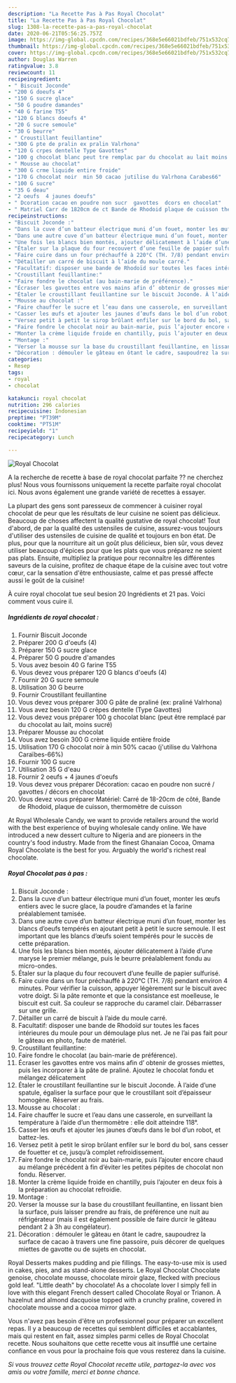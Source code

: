 ```yaml
---
description: "La Recette Pas à Pas Royal Chocolat"
title: "La Recette Pas à Pas Royal Chocolat"
slug: 1308-la-recette-pas-a-pas-royal-chocolat
date: 2020-06-21T05:56:25.757Z
image: https://img-global.cpcdn.com/recipes/368e5e66021bdfeb/751x532cq70/royal-chocolat-photo-principale-de-la-recette.jpg
thumbnail: https://img-global.cpcdn.com/recipes/368e5e66021bdfeb/751x532cq70/royal-chocolat-photo-principale-de-la-recette.jpg
cover: https://img-global.cpcdn.com/recipes/368e5e66021bdfeb/751x532cq70/royal-chocolat-photo-principale-de-la-recette.jpg
author: Douglas Warren
ratingvalue: 3.8
reviewcount: 11
recipeingredient:
- " Biscuit Joconde"
- "200 G doeufs 4"
- "150 G sucre glace"
- "50 G poudre damandes"
- "40 G farine T55"
- "120 G blancs doeufs 4"
- "20 G sucre semoule"
- "30 G beurre"
- " Croustillant feuillantine"
- "300 G pte de pralin ex pralin Valrhona"
- "120 G crpes dentelle Type Gavottes"
- "100 g chocolat blanc peut tre remplac par du chocolat au lait moins sucr"
- " Mousse au chocolat"
- "300 G crme liquide entire froide"
- "170 G chocolat noir  min 50 cacao jutilise du Valrhona Carabes66"
- "100 G sucre"
- "35 G deau"
- "2 oeufs  4 jaunes doeufs"
- " Dcoration cacao en poudre non sucr  gavottes  dcors en chocolat"
- " Matriel Carr de 1820cm de ct Bande de Rhodoid plaque de cuisson thermomtre de cuisson"
recipeinstructions:
- "Biscuit Joconde :"
- "Dans la cuve d’un batteur électrique muni d’un fouet, monter les œufs entiers avec le sucre glace, la poudre d’amandes et la farine préalablement tamisée."
- "Dans une autre cuve d’un batteur électrique muni d’un fouet, monter les blancs d’oeufs tempérés en ajoutant petit à petit le sucre semoule. Il est important que les blancs d’œufs soient tempérés pour le succès de cette préparation."
- "Une fois les blancs bien montés, ajouter délicatement à l’aide d’une maryse le premier mélange, puis le beurre préalablement fondu au micro-ondes."
- "Étaler sur la plaque du four recouvert d’une feuille de papier sulfurisé."
- "Faire cuire dans un four préchauffé à 220°C (TH. 7/8) pendant environ 4 minutes. Pour vérifier la cuisson, appuyer légèrement sur le biscuit avec votre doigt. Si la pâte remonte et que la consistance est moelleuse, le biscuit est cuit. Sa couleur se rapproche du caramel clair. Débarrasser sur une grille."
- "Détailler un carré de biscuit à l’aide du moule carré."
- "Facultatif: disposer une bande de Rhodoïd sur toutes les faces intérieures du moule pour un démoulage plus net. Je ne l’ai pas fait pour le gâteau en photo, faute de matériel."
- "Croustillant feuillantine:"
- "Faire fondre le chocolat (au bain-marie de préférence)."
- "Écraser les gavottes entre vos mains afin d’ obtenir de grosses miettes, puis les incorporer à la pâte de praliné. Ajoutez le chocolat fondu et mélangez délicatement"
- "Étaler le croustillant feuillantine sur le biscuit Joconde. À l’aide d’une spatule, égaliser la surface pour que le croustillant soit d’épaisseur homogène. Réserver au frais."
- "Mousse au chocolat :"
- "Faire chauffer le sucre et l’eau dans une casserole, en surveillant la température à l’aide d’un thermomètre : elle doit atteindre 118°."
- "Casser les œufs et ajouter les jaunes d’œufs dans le bol d’un robot, et battez-les."
- "Versez petit à petit le sirop brûlant enfiler sur le bord du bol, sans cesser de fouetter et ce, jusqu’à complet refroidissement."
- "Faire fondre le chocolat noir au bain-marie, puis l’ajouter encore chaud au mélange précédent à fin d’éviter les petites pépites de chocolat non fondu. Réserver."
- "Monter la crème liquide froide en chantilly, puis l’ajouter en deux fois à la préparation au chocolat refroidie."
- "Montage :"
- "Verser la mousse sur la base du croustillant feuillantine, en lissant bien la surface, puis laisser prendre au frais, de préférence une nuit au réfrigérateur (mais il est également possible de faire durcir le gâteau pendant 2 à 3h au congélateur)."
- "Décoration : démouler le gâteau en ôtant le cadre, saupoudrez la surface de cacao à travers une fine passoire, puis décorer de quelques miettes de gavotte ou de sujets en chocolat."
categories:
- Resep
tags:
- royal
- chocolat

katakunci: royal chocolat 
nutrition: 296 calories
recipecuisine: Indonesian
preptime: "PT39M"
cooktime: "PT51M"
recipeyield: "1"
recipecategory: Lunch

---
```



![Royal Chocolat](https://img-global.cpcdn.com/recipes/368e5e66021bdfeb/751x532cq70/royal-chocolat-photo-principale-de-la-recette.jpg)

A la recherche de recette à base de royal chocolat parfaite ?? ne cherchez plus! Nous vous fournissons uniquement la recette parfaite royal chocolat ici. Nous avons également une grande variété de recettes à essayer.

La plupart des gens sont paresseux de commencer à cuisiner royal chocolat de peur que les résultats de leur cuisine ne soient pas délicieux. Beaucoup de choses affectent la qualité gustative de royal chocolat! Tout d'abord, de par la qualité des ustensiles de cuisine, assurez-vous toujours d'utiliser des ustensiles de cuisine de qualité et toujours en bon état. De plus, pour que la nourriture ait un goût plus délicieux, bien sûr, vous devez utiliser beaucoup d'épices pour que les plats que vous préparez ne soient pas plats. Ensuite, multipliez la pratique pour reconnaître les différentes saveurs de la cuisine, profitez de chaque étape de la cuisine avec tout votre cœur, car la sensation d'être enthousiaste, calme et pas pressé affecte aussi le goût de la cuisine!

<!--inarticleads1-->

À cuire royal chocolat tue seul besion 20 Ingrédients et 21 pas. Voici comment vous cuire il.

##### Ingrédients de royal chocolat :

1. Fournir  Biscuit Joconde
1. Préparer 200 G d&#39;oeufs (4)
1. Préparer 150 G sucre glace
1. Préparer 50 G poudre d&#39;amandes
1. Vous avez besoin 40 G farine T55
1. Vous devez vous préparer 120 G blancs d&#39;oeufs (4)
1. Fournir 20 G sucre semoule
1. Utilisation 30 G beurre
1. Fournir  Croustillant feuillantine
1. Vous devez vous préparer 300 G pâte de praliné (ex: praliné Valrhona)
1. Vous avez besoin 120 G crêpes dentelle (Type Gavottes)
1. Vous devez vous préparer 100 g chocolat blanc (peut être remplacé par du chocolat au lait, moins sucré)
1. Préparer  Mousse au chocolat
1. Vous avez besoin 300 G crème liquide entière froide
1. Utilisation 170 G chocolat noir à min 50% cacao (j&#39;utilise du Valrhona Caraïbes-66%)
1. Fournir 100 G sucre
1. Utilisation 35 G d&#39;eau
1. Fournir 2 oeufs + 4 jaunes d&#39;oeufs
1. Vous devez vous préparer  Décoration: cacao en poudre non sucré / gavottes / décors en chocolat
1. Vous devez vous préparer  Matériel: Carré de 18-20cm de côté, Bande de Rhodoid, plaque de cuisson, thermomètre de cuisson


At Royal Wholesale Candy, we want to provide retailers around the world with the best experience of buying wholesale candy online. We have introduced a new dessert culture to Nigeria and are pioneers in the country&#39;s food industry. Made from the finest Ghanaian Cocoa, Omama Royal Chocolate is the best for you. Arguably the world&#39;s richest real chocolate. 

<!--inarticleads2-->

##### Royal Chocolat pas à pas :

1. Biscuit Joconde :
1. Dans la cuve d’un batteur électrique muni d’un fouet, monter les œufs entiers avec le sucre glace, la poudre d’amandes et la farine préalablement tamisée.
1. Dans une autre cuve d’un batteur électrique muni d’un fouet, monter les blancs d’oeufs tempérés en ajoutant petit à petit le sucre semoule. Il est important que les blancs d’œufs soient tempérés pour le succès de cette préparation.
1. Une fois les blancs bien montés, ajouter délicatement à l’aide d’une maryse le premier mélange, puis le beurre préalablement fondu au micro-ondes.
1. Étaler sur la plaque du four recouvert d’une feuille de papier sulfurisé.
1. Faire cuire dans un four préchauffé à 220°C (TH. 7/8) pendant environ 4 minutes. Pour vérifier la cuisson, appuyer légèrement sur le biscuit avec votre doigt. Si la pâte remonte et que la consistance est moelleuse, le biscuit est cuit. Sa couleur se rapproche du caramel clair. Débarrasser sur une grille.
1. Détailler un carré de biscuit à l’aide du moule carré.
1. Facultatif: disposer une bande de Rhodoïd sur toutes les faces intérieures du moule pour un démoulage plus net. Je ne l’ai pas fait pour le gâteau en photo, faute de matériel.
1. Croustillant feuillantine:
1. Faire fondre le chocolat (au bain-marie de préférence).
1. Écraser les gavottes entre vos mains afin d’ obtenir de grosses miettes, puis les incorporer à la pâte de praliné. Ajoutez le chocolat fondu et mélangez délicatement
1. Étaler le croustillant feuillantine sur le biscuit Joconde. À l’aide d’une spatule, égaliser la surface pour que le croustillant soit d’épaisseur homogène. Réserver au frais.
1. Mousse au chocolat :
1. Faire chauffer le sucre et l’eau dans une casserole, en surveillant la température à l’aide d’un thermomètre : elle doit atteindre 118°.
1. Casser les œufs et ajouter les jaunes d’œufs dans le bol d’un robot, et battez-les.
1. Versez petit à petit le sirop brûlant enfiler sur le bord du bol, sans cesser de fouetter et ce, jusqu’à complet refroidissement.
1. Faire fondre le chocolat noir au bain-marie, puis l’ajouter encore chaud au mélange précédent à fin d’éviter les petites pépites de chocolat non fondu. Réserver.
1. Monter la crème liquide froide en chantilly, puis l’ajouter en deux fois à la préparation au chocolat refroidie.
1. Montage :
1. Verser la mousse sur la base du croustillant feuillantine, en lissant bien la surface, puis laisser prendre au frais, de préférence une nuit au réfrigérateur (mais il est également possible de faire durcir le gâteau pendant 2 à 3h au congélateur).
1. Décoration : démouler le gâteau en ôtant le cadre, saupoudrez la surface de cacao à travers une fine passoire, puis décorer de quelques miettes de gavotte ou de sujets en chocolat.


Royal Desserts makes pudding and pie fillings. The easy-to-use mix is used in cakes, pies, and as stand-alone desserts. Le Royal Chocolat Chocolate genoise, chocolate mousse, chocolate miroir glaze, flecked with precious gold leaf. &#34;Little death&#34; by chocolate! As a chocolate lover I simply fell in love with this elegant French dessert called Chocolate Royal or Trianon. A hazelnut and almond dacquoise topped with a crunchy praline, covered in chocolate mousse and a cocoa mirror glaze. 

<!--inarticleads1-->

<p>
Vous n'avez pas besoin d'être un professionnel pour préparer un excellent repas. Il y a beaucoup de recettes qui semblent difficiles et accablantes, mais qui restent en fait, assez simples parmi celles de Royal Chocolat recette. Nous souhaitons que cette recette vous ait insufflé une certaine confiance en vous pour la prochaine fois que vous resterez dans la cuisine.
</p>

<p>
<i>Si vous trouvez cette Royal Chocolat recette utile, partagez-la avec vos amis ou votre famille, merci et bonne chance.</i>
</p>
